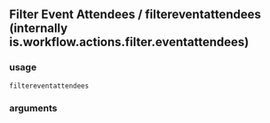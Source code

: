 
## Filter Event Attendees / filtereventattendees (internally is.workflow.actions.filter.eventattendees)

### usage
`filtereventattendees `

### arguments

